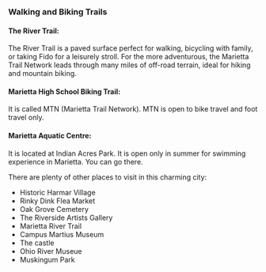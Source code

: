 ### Walking and Biking Trails
#### The River Trail:
 The River Trail is a paved surface perfect for walking, bicycling with family, or taking Fido for a leisurely stroll. For the more adventurous, the Marietta Trail Network leads through many miles of off-road terrain, ideal for hiking and mountain biking.

 #### Marietta High School Biking Trail:
It is called MTN (Marietta Trail Network). MTN is open to bike travel and foot travel only.

#### Marietta Aquatic Centre:
It is located at Indian Acres Park. It is open only in summer for swimming experience in Marietta. You can go there.
 
There are plenty of other places to visit in this charming city:
* Historic Harmar Village
*  Rinky Dink Flea Market
*   Oak Grove Cemetery
*    The Riverside Artists Gallery
*   Marietta River Trail
*   Campus Martius Museum
*    The castle
*    Ohio River Museue
*    Muskingum Park

